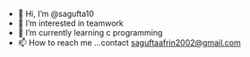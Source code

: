 - 👋 Hi, I’m @sagufta10
- 👀 I’m interested in teamwork
- 🌱 I’m currently learning c programming
- 📫 How to reach me ...contact saguftaafrin2002@gmail.com

<!---
sagufta10/sagufta10 is a ✨ special ✨ repository because its `README.md` (this file) appears on your GitHub profile.
You can click the Preview link to take a look at your changes.
--->
